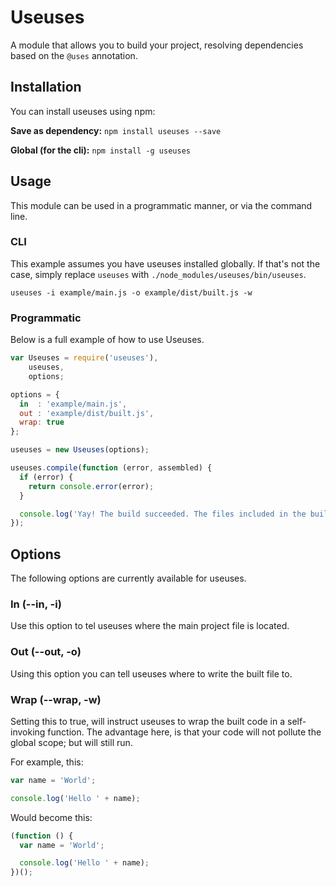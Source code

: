 # Useuses
A module that allows you to build your project, resolving dependencies based on the `@uses` annotation.

## Installation
You can install useuses using npm:

**Save as dependency:**
`npm install useuses --save`

**Global (for the cli):**
`npm install -g useuses`

## Usage
This module can be used in a programmatic manner, or via the command line.

### CLI
This example assumes you have useuses installed globally.
If that's not the case, simply replace `useuses` with `./node_modules/useuses/bin/useuses`.

`useuses -i example/main.js -o example/dist/built.js -w`

### Programmatic
Below is a full example of how to use Useuses.

```javascript
var Useuses = require('useuses'),
    useuses,
    options;

options = {
  in  : 'example/main.js',
  out : 'example/dist/built.js',
  wrap: true
};

useuses = new Useuses(options);

useuses.compile(function (error, assembled) {
  if (error) {
    return console.error(error);
  }

  console.log('Yay! The build succeeded. The files included in the build are:', assembled);
});
```

## Options
The following options are currently available for useuses.

### In (--in, -i)
Use this option to tel useuses where the main project file is located.

### Out (--out, -o)
Using this option you can tell useuses where to write the built file to.

### Wrap (--wrap, -w)
Setting this to true, will instruct useuses to wrap the built code in a self-invoking function.
The advantage here, is that your code will not pollute the global scope; but will still run.

For example, this:

```javascript
var name = 'World';

console.log('Hello ' + name);
```

Would become this:

```javascript
(function () {
  var name = 'World';

  console.log('Hello ' + name);
})();
```
